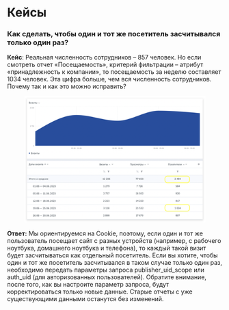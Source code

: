 # Кейсы

### Как сделать, чтобы один и тот же посетитель засчитывался только один раз?

**Кейс**: Реальная численность сотрудников – 857 человек. Но если смотреть отчет «Посещаемость», критерий фильтрации – атрибут «принадлежность к компании», то посещаемость за неделю составляет 1034 человек. Эта цифра больше, чем вся численность сотрудников. Почему так и как это можно исправить?

<figure><img src="../.gitbook/assets/кейс.png" alt=""><figcaption></figcaption></figure>

**Ответ:** Мы ориентируемся на Cookie, поэтому, если один и тот же пользователь посещает сайт с разных устройств (например, с рабочего ноутбука, домашнего ноутбука и телефона), то каждый такой визит будет засчитываться как отдельный посетитель. Если вы хотите, чтобы один и тот же посетитель засчитывался в таком случае только один раз, необходимо передать параметры запроса publisher\_uid\_scope или auth\_uid (для авторизованных пользователей). Обратите внимание, после того, как вы настроите параметр запроса, будут корректироваться только новые данные. Старые отчеты с уже существующими данными останутся без изменений.
